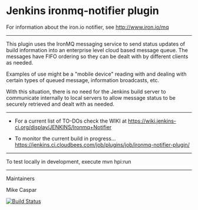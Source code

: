 Jenkins ironmq-notifier plugin
===============

For information about the iron.io notifier, see http://www.iron.io/mq

***
This plugin uses the IronMQ messaging service to send status updates of build information into an enterprise level cloud based message queue.  The messages have FIFO ordering so they can be dealt with by different clients as needed.

Examples of use might be a "mobile device" reading with and dealing with certain types of queued message, information broadcasts, etc.

With this situation, there is no need for the Jenkins build server to communicate internally to local servers to allow message status to be securely retrieved and dealt with as needed.

***

* For a current list of TO-DOs check the WIKI at  https://wiki.jenkins-ci.org/display/JENKINS/Ironmq+Notifier

* To monitor the current build in progress... https://jenkins.ci.cloudbees.com/job/plugins/job/ironmq-notifier-plugin/

***

To test locally in development, execute mvn hpi:run

***

Maintainers

Mike Caspar


[![Build Status](https://jenkins.ci.cloudbees.com/job/plugins/job/ironmq-notifier-plugin/badge/icon)](https://jenkins.ci.cloudbees.com/job/plugins/job/ironmq-notifier-plugin/)






